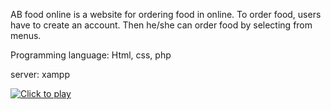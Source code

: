 AB food online is a website for ordering food in online. To order food, users have to create an account. Then he/she can order food by selecting from menus.

Programming language: Html, css, php

server: xampp

[![Click to play](https://img.youtube.com/vi/IJuFk8BPOrc/0.jpg)](https://www.youtube.com/watch?v=IJuFk8BPOrc)


